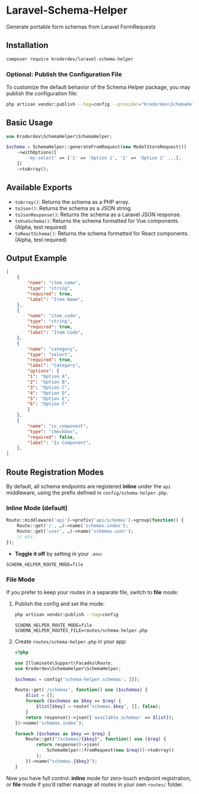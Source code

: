 # Laravel-Schema-Helper
Generate portable form schemas from Laravel FormRequests

## Installation

```bash
composer require kroderdev/laravel-schema-helper
```

### Optional: Publish the Configuration File

To customize the default behavior of the Schema Helper package, you may publish the configuration file:

```bash
php artisan vendor:publish --tag=config --provider="Kroderdev\SchemaHelper\SchemaServiceProvider"
```


## Basic Usage

```php
use Kroderdev\SchemaHelper\SchemaHelper;

$schema = SchemaHelper::generateFromRequest(new ModelStoreRequest())
    ->withOptions([
        'my-select' => ['1' => 'Option 1', '2' => 'Option 2' ...],
    ])
    ->toArray();
```

## Available Exports
- `toArray()`: Returns the schema as a PHP array.
- `toJson()`: Returns the schema as a JSON string.
- `toJsonResponse()`: Returns the schema as a Laravel JSON response.
- `toVueSchema()`: Returns the schema formatted for Vue components. (Alpha, test required)
- `toReactSchema()`: Returns the schema formatted for React components. (Alpha, test required)

## Output Example

```json
[
    {
        "name": "item_name",
        "type": "string",
        "required": true,
        "label": "Item Name",
    },
    {
        "name": "item_code",
        "type": "string",
        "required": true,
        "label": "Item Code",
    },
    {
        "name": "category",
        "type": "select",
        "required": true,
        "label": "Category",
        "options": {
        "1": "Option A",
        "2": "Option B",
        "3": "Option C",
        "4": "Option D",
        "5": "Option E",
        "6": "Option F"
        }
    },
    {
        "name": "is_component",
        "type": "checkbox",
        "required": false,
        "label": "Is Component",
    },
]
```

## Route Registration Modes

By default, all schema endpoints are registered **inline** under the `api` middleware, using the prefix defined in `config/schema-helper.php`.

### Inline Mode (default)

```php
Route::middleware('api')->prefix('api/schemas')->group(function() {
    Route::get('/', …)->name('schemas.index');
    Route::get('user', …)->name('schemas.user');
    // etc.
});
```

* **Toggle it off** by setting in your `.env`:

```dotenv
SCHEMA_HELPER_ROUTE_MODE=file
```

### File Mode

If you prefer to keep your routes in a separate file, switch to **file** mode:

1. Publish the config and set the mode:

    ```bash
    php artisan vendor:publish --tag=config
    ```

    ```dotenv
    SCHEMA_HELPER_ROUTE_MODE=file
    SCHEMA_HELPER_ROUTES_FILE=routes/schema-helper.php
    ```

2. Create `routes/schema-helper.php` in your app:

    ```php
    <?php

    use Illuminate\Support\Facades\Route;
    use Kroderdev\SchemaHelper\SchemaHelper;

    $schemas = config('schema-helper.schemas', []);

    Route::get('/schemas', function() use ($schemas) {
        $list = [];
        foreach ($schemas as $key => $req) {
            $list[$key] = route("schemas.$key", [], false);
        }
        return response()->json(['available_schemas' => $list]);
    })->name('schemas.index');

    foreach ($schemas as $key => $req) {
        Route::get("/schemas/{$key}", function() use ($req) {
            return response()->json(
                SchemaHelper::fromRequest(new $req())->toArray()
            );
        })->name("schemas.{$key}");
    }
    ```

Now you have full control: **inline** mode for zero-touch endpoint registration, or **file** mode if you’d rather manage all routes in your own `routes/` folder.
